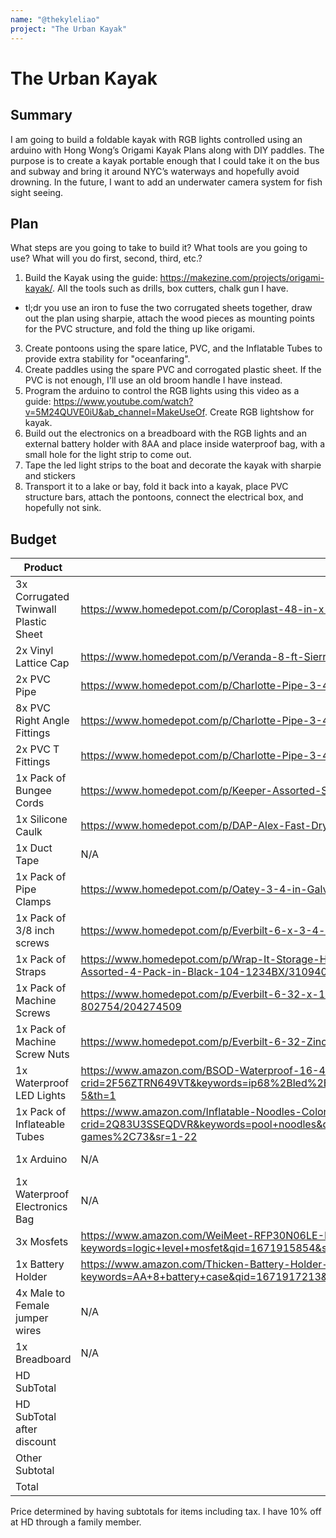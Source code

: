 ```yaml
---
name: "@thekyleliao"
project: "The Urban Kayak"
---
```


# The Urban Kayak

## Summary

I am going to build a foldable kayak with RGB lights controlled using an arduino with Hong Wong’s Origami Kayak Plans along with DIY paddles. The purpose is to create a kayak portable enough that I could take it on the bus and subway and bring it around NYC’s waterways and hopefully avoid drowning. In the future, I want to add an underwater camera system for fish sight seeing.

## Plan

What steps are you going to take to build it? What tools are you going to use? What will you do first, second, third, etc.?
1. Build the Kayak using the guide: https://makezine.com/projects/origami-kayak/. All the tools such as drills, box cutters, chalk gun I have.
- tl;dr you use an iron to fuse the two corrugated sheets together, draw out the plan using sharpie, attach the wood pieces as mounting points for the PVC structure, and fold the thing up like origami.
3. Create pontoons using the spare latice, PVC, and the Inflatable Tubes to provide extra stability for "oceanfaring".
4. Create paddles using the spare PVC and corrogated plastic sheet. If the PVC is not enough, I'll use an old broom handle I have instead.
5. Program the arduino to control the RGB lights using this video as a guide: https://www.youtube.com/watch?v=5M24QUVE0iU&ab_channel=MakeUseOf. Create RGB lightshow for kayak. 
6. Build out the electronics on a breadboard with the RGB lights and an external battery holder with 8AA and place inside waterproof bag, with a small hole for the light strip to come out.
7. Tape the led light strips to the boat and decorate the kayak with sharpie and stickers
8. Transport it to a lake or bay, fold it back into a kayak, place PVC structure bars, attach the pontoons, connect the electrical box, and hopefully not sink.

## Budget

| Product         | Supplier/Link                         | Cost   |
| --------------- | ------------------------------------- | ------ |
| 3x Corrugated Twinwall Plastic Sheet   | https://www.homedepot.com/p/Coroplast-48-in-x-96-in-x-0-157-in-4mm-White-Corrugated-Twinwall-Plastic-Sheet-CP4896S/205351385 | $89.34  |
| 2x Vinyl Lattice Cap | https://www.homedepot.com/p/Veranda-8-ft-Sierra-Cedar-Vinyl-Lattice-Cap-70705/202297445  | $15.96 |
| 2x PVC Pipe | https://www.homedepot.com/p/Charlotte-Pipe-3-4-in-x-10-ft-PVC-Schedule-40-Pressure-Plain-End-Pipe-PVC-04007-0600/100348472 | $12.58 |
| 8x PVC Right Angle Fittings | https://www.homedepot.com/p/Charlotte-Pipe-3-4-in-PVC-Schedule-40-90-S-x-S-Elbow-Fitting-PVC023000800HD/203812123 | $6.00 |
| 2x PVC T Fittings | https://www.homedepot.com/p/Charlotte-Pipe-3-4-in-PVC-Schedule-40-FPT-x-FPT-x-FPT-Tee-Fitting-PVC024020800HD/204837381 | $8.64 |
| 1x Pack of Bungee Cords | https://www.homedepot.com/p/Keeper-Assorted-Size-Multi-Color-Bungee-Cords-with-Hooks-12-Pack-06313/203787386 | $10.81 |
| 1x Silicone Caulk | https://www.homedepot.com/p/DAP-Alex-Fast-Dry-10-1-oz-White-Acrylic-Latex-Plus-Silicone-Caulk-18425/100634323 | $4.28 |
| 1x Duct Tape|  N/A | Already owned |
| 1x Pack of Pipe Clamps|  https://www.homedepot.com/p/Oatey-3-4-in-Galvanized-2-Hole-Pipe-Hanger-Strap-10-Pack-33543/303434704 | $4.52 |
| 1x Pack of 3/8 inch screws|  https://www.homedepot.com/p/Everbilt-6-x-3-4-in-Phillips-Flat-Head-Zinc-Plated-Wood-Screw-100-Pack-801762/204275491 | $7.21 |
| 1x Pack of Straps | https://www.homedepot.com/p/Wrap-It-Storage-Heavy-Duty-Storage-Strap-Hook-and-Loop-Strap-with-Grommet-7-in-10-in-13-in-17-in-Assorted-4-Pack-in-Black-104-1234BX/310940823 | $9.99 |
| 1x Pack of Machine Screws|  https://www.homedepot.com/p/Everbilt-6-32-x-1-in-White-Slotted-Drive-Oval-Head-Switch-Plate-Machine-Screw-25-Piece-802754/204274509 | $5.97 |
| 1x Pack of Machine Screw Nuts | https://www.homedepot.com/p/Everbilt-6-32-Zinc-Plated-Machine-Screw-Nut-12-Pack-802131/204274121 | $1.38|
| 1x Waterproof LED Lights | https://www.amazon.com/BSOD-Waterproof-16-4ft-Flexible-Lights/dp/B07QRH2D96/ref=sr_1_5?crid=2F56ZTRN649VT&keywords=ip68%2Bled%2Blight%2Bstrip&qid=1671904961&sprefix=ip68%2Bled%2Blight%2Bstrip%2Caps%2C79&sr=8-5&th=1| $25.99 |
| 1x Pack of Inflateable Tubes|  https://www.amazon.com/Inflatable-Noodles-Colorful-Outdoor-Swimming/dp/B09QVBWKQ3/ref=sr_1_22?crid=2Q83U3SSEQDVR&keywords=pool+noodles&qid=1671905692&s=toys-and-games&sprefix=pool+noodles%2Ctoys-and-games%2C73&sr=1-22 | $12.99 |
| 1x Arduino  |  N/A | Already owned |
| 1x Waterproof Electronics Bag |  N/A | Already Owned |
| 3x Mosfets |  https://www.amazon.com/WeiMeet-RFP30N06LE-N-Channel-Mosfet-Arduino/dp/B07CTF1JVD/ref=sr_1_5?keywords=logic+level+mosfet&qid=1671915854&sr=8-5 | $8.69|
| 1x Battery Holder |  https://www.amazon.com/Thicken-Battery-Holder-Switch-QTEATAK/dp/B07WY48TFC/ref=sr_1_3?keywords=AA+8+battery+case&qid=1671917213&sr=8-3 | $6.99 |
| 4x Male to Female jumper wires |  N/A | already owned |
| 1x Breadboard |  N/A | already owned |
| HD SubTotal          |                                       | $245.21 |
| HD SubTotal after discount          |                                       | $245.21 |
| Other Subtotal        |                                       | $245.21 |
| Total           |                                       | $245.21 |

Price determined by having subtotals for items including tax. I have 10% off at HD through a family member.
